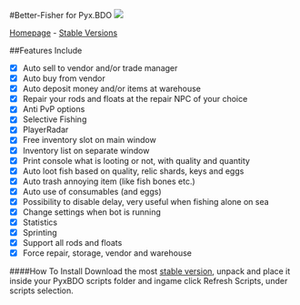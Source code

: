 #Better-Fisher for Pyx.BDO ![](http://imgur.com/WshJu3O.png)

[Homepage](https://www.blackdesert-bot.com/forums/showthread.php/93-A-better-version-for-fishing-(included-profiles)) - [Stable Versions](https://github.com/miracle091/Better-Fisher/releases)

##Features Include
- [x] Auto sell to vendor and/or trade manager
- [x] Auto buy from vendor
- [x] Auto deposit money and/or items at warehouse
- [x] Repair your rods and floats at the repair NPC of your choice
- [x] Anti PvP options
- [x] Selective Fishing
- [x] PlayerRadar 
- [x] Free inventory slot on main window
- [x] Inventory list on separate window
- [x] Print console what is looting or not, with quality and quantity
- [x] Auto loot fish based on quality, relic shards, keys and eggs
- [x] Auto trash annoying item (like fish bones etc.)
- [x] Auto use of consumables (and eggs)
- [x] Possibility to disable delay, very useful when fishing alone on sea
- [x] Change settings when bot is running
- [x] Statistics
- [x] Sprinting
- [x] Support all rods and floats
- [x] Force repair, storage, vendor and warehouse 

####How To Install
Download the most [stable version](https://github.com/miracle091/Better-Fisher/releases), unpack and place it inside your PyxBDO scripts folder and ingame click Refresh Scripts, under scripts selection.
